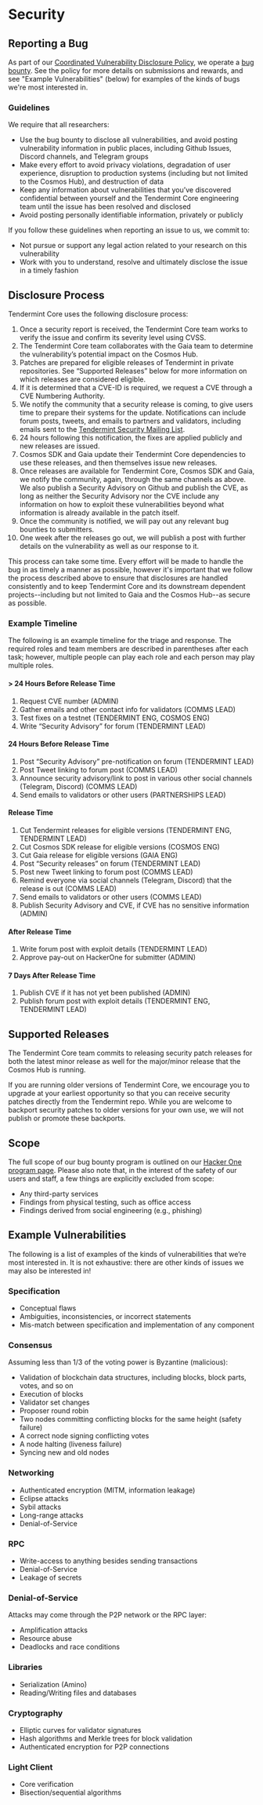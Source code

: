 # Security

## Reporting a Bug

As part of our [Coordinated Vulnerability Disclosure
Policy](https://tendermint.com/security), we operate a [bug
bounty](https://hackerone.com/tendermint).
See the policy for more details on submissions and rewards, and see "Example Vulnerabilities" (below) for examples of the kinds of bugs we're most interested in.

### Guidelines 

We require that all researchers:

* Use the bug bounty to disclose all vulnerabilities, and avoid posting vulnerability information in public places, including Github Issues, Discord channels, and Telegram groups
* Make every effort to avoid privacy violations, degradation of user experience, disruption to production systems (including but not limited to the Cosmos Hub), and destruction of data
* Keep any information about vulnerabilities that you’ve discovered confidential between yourself and the Tendermint Core engineering team until the issue has been resolved and disclosed 
* Avoid posting personally identifiable information, privately or publicly

If you follow these guidelines when reporting an issue to us, we commit to:

* Not pursue or support any legal action related to your research on this vulnerability
* Work with you to understand, resolve and ultimately disclose the issue in a timely fashion 

## Disclosure Process 

Tendermint Core uses the following disclosure process:

1. Once a security report is received, the Tendermint Core team works to verify the issue and confirm its severity level using CVSS. 
2. The Tendermint Core team collaborates with the Gaia team to determine the vulnerability’s potential impact on the Cosmos Hub. 
3. Patches are prepared for eligible releases of Tendermint in private repositories. See “Supported Releases” below for more information on which releases are considered eligible. 
4. If it is determined that a CVE-ID is required, we request a CVE through a CVE Numbering Authority. 
5. We notify the community that a security release is coming, to give users time to prepare their systems for the update. Notifications can include forum posts, tweets, and emails to partners and validators, including emails sent to the [Tendermint Security Mailing List](https://berlin.us4.list-manage.com/subscribe?u=431b35421ff7edcc77df5df10&id=3fe93307bc).
6. 24 hours following this notification, the fixes are applied publicly and new releases are issued. 
7. Cosmos SDK and Gaia update their Tendermint Core dependencies to use these releases, and then themselves issue new releases. 
8. Once releases are available for Tendermint Core, Cosmos SDK and Gaia, we notify the community, again, through the same channels as above. We also publish a Security Advisory on Github and publish the CVE, as long as neither the Security Advisory nor the CVE include any information on how to exploit these vulnerabilities beyond what information is already available in the patch itself. 
9. Once the community is notified, we will pay out any relevant bug bounties to submitters. 
10. One week after the releases go out, we will publish a post with further details on the vulnerability as well as our response to it. 

This process can take some time. Every effort will be made to handle the bug in as timely a manner as possible, however it's important that we follow the process described above to ensure that disclosures are handled consistently and to keep Tendermint Core and its downstream dependent projects--including but not limited to Gaia and the Cosmos Hub--as secure as possible. 

### Example Timeline 

The following is an example timeline for the triage and response. The required roles and team members are described in parentheses after each task; however, multiple people can play each role and each person may play multiple roles. 

#### > 24 Hours Before Release Time

1. Request CVE number (ADMIN) 
2. Gather emails and other contact info for validators (COMMS LEAD) 
3. Test fixes on a testnet  (TENDERMINT ENG, COSMOS ENG) 
4. Write “Security Advisory” for forum (TENDERMINT LEAD) 

#### 24 Hours Before Release Time

1. Post “Security Advisory” pre-notification on forum (TENDERMINT LEAD) 
2. Post Tweet linking to forum post (COMMS LEAD) 
3. Announce security advisory/link to post in various other social channels (Telegram, Discord) (COMMS LEAD) 
4. Send emails to validators or other users (PARTNERSHIPS LEAD) 

#### Release Time

1. Cut Tendermint releases for eligible versions (TENDERMINT ENG, TENDERMINT LEAD)
2. Cut Cosmos SDK release for eligible versions (COSMOS ENG)
3. Cut Gaia release for eligible versions (GAIA ENG)
4. Post “Security releases” on forum (TENDERMINT LEAD)
5. Post new Tweet linking to forum post (COMMS LEAD)
6. Remind everyone via social channels (Telegram, Discord)  that the release is out (COMMS LEAD)
7. Send emails to validators or other users (COMMS LEAD) 
8. Publish Security Advisory and CVE, if CVE has no sensitive information (ADMIN) 

#### After Release Time

1. Write forum post with exploit details (TENDERMINT LEAD)
2. Approve pay-out on HackerOne for submitter (ADMIN) 

#### 7 Days After Release Time

1. Publish CVE if it has not yet been published (ADMIN) 
2. Publish forum post with exploit details (TENDERMINT ENG, TENDERMINT LEAD)

## Supported Releases

The Tendermint Core team commits to releasing security patch releases for both the latest minor release as well for the major/minor release that the Cosmos Hub is running. 

If you are running older versions of Tendermint Core, we encourage you to upgrade at your earliest opportunity so that you can receive security patches directly from the Tendermint repo. While you are welcome to backport security patches to older versions for your own use, we will not publish or promote these backports. 

## Scope

The full scope of our bug bounty program is outlined on our [Hacker One program page](https://hackerone.com/tendermint). Please also note that, in the interest of the safety of our users and staff, a few things are explicitly excluded from scope:

* Any third-party services 
* Findings from physical testing, such as office access 
* Findings derived from social engineering (e.g., phishing)

## Example Vulnerabilities 

The following is a list of examples of the kinds of vulnerabilities that we’re most interested in. It is not exhaustive: there are other kinds of issues we may also be interested in! 

### Specification

* Conceptual flaws
* Ambiguities, inconsistencies, or incorrect statements
* Mis-match between specification and implementation of any component

### Consensus

Assuming less than 1/3 of the voting power is Byzantine (malicious):

* Validation of blockchain data structures, including blocks, block parts, votes, and so on
* Execution of blocks
* Validator set changes
* Proposer round robin
* Two nodes committing conflicting blocks for the same height (safety failure)
* A correct node signing conflicting votes
* A node halting (liveness failure)
* Syncing new and old nodes


### Networking

* Authenticated encryption (MITM, information leakage)
* Eclipse attacks
* Sybil attacks
* Long-range attacks
* Denial-of-Service

### RPC

* Write-access to anything besides sending transactions
* Denial-of-Service
* Leakage of secrets

### Denial-of-Service

Attacks may come through the P2P network or the RPC layer:

* Amplification attacks
* Resource abuse
* Deadlocks and race conditions

### Libraries

* Serialization (Amino)
* Reading/Writing files and databases

### Cryptography

* Elliptic curves for validator signatures
* Hash algorithms and Merkle trees for block validation
* Authenticated encryption for P2P connections

### Light Client

* Core verification 
* Bisection/sequential algorithms
